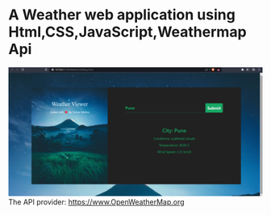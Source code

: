 # A Weather web application using Html,CSS,JavaScript,Weathermap Api
![Logo](https://github.com/Frs2304/Weather-App/blob/main/Weather-App%20JavaScript%20Screenshot.png?raw=true) 
The API provider: https://www.OpenWeatherMap.org
